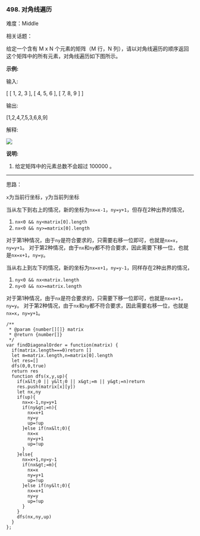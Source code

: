 ### 498. 对角线遍历

难度：Middle

相关话题：

给定一个含有 M x N 个元素的矩阵（M 行，N 列），请以对角线遍历的顺序返回这个矩阵中的所有元素，对角线遍历如下图所示。







 **示例:** 



输入:


[
 [ 1, 2, 3 ],
 [ 4, 5, 6 ],
 [ 7, 8, 9 ]
]

输出:

  [1,2,4,7,5,3,6,8,9]

解释:


![](https://assets.leetcode-cn.com/aliyun-lc-upload/uploads/2018/10/12/diagonal_traverse.png)







 **说明:** 





1. 给定矩阵中的元素总数不会超过 100000 。






-----

思路：

`x`为当前行坐标，`y`为当前列坐标

当从左下到右上的情况，新的坐标为`nx=x-1`，`ny=y+1`，但存在2种出界的情况，

1. `nx<0 && ny<matrix[0].length`
2. `nx<0 && ny>=matrix[0].length`

对于第1种情况，由于`ny`是符合要求的，只需要右移一位即可，也就是`nx=x`，`ny=y+1`。
对于第2种情况，由于`nx`和`ny`都不符合要求，因此需要下移一位，也就是`nx=x+1`，`ny=y`。

当从右上到左下的情况，新的坐标为`nx=x+1`，`ny=y-1`，同样存在2种出界的情况，

1. `ny<0 && nx<matrix.length`
2. `ny<0 && nx>=matrix.length`

对于第1种情况，由于`nx`是符合要求的，只需要下移一位即可，也就是`nx=x+1`，`ny=y`。
对于第2种情况，由于`nx`和`ny`都不符合要求，因此需要右移一位，也就是`nx=x`，`ny=y+1`。


```
/**
 * @param {number[][]} matrix
 * @return {number[]}
 */
var findDiagonalOrder = function(matrix) {
  if(matrix.length===0)return []
  let m=matrix.length,n=matrix[0].length
  let res=[]
  dfs(0,0,true)
  return res
  function dfs(x,y,up){
    if(x&lt;0 || y&lt;0 || x&gt;=m || y&gt;=n)return
    res.push(matrix[x][y])
    let nx,ny
    if(up){
      nx=x-1,ny=y+1
      if(ny&gt;=n){
        nx=x+1
        ny=y
        up=!up
      }else if(nx&lt;0){
        nx=x
        ny=y+1
        up=!up
      }
    }else{
      nx=x+1,ny=y-1
      if(nx&gt;=m){
        nx=x
        ny=y+1
        up=!up
      }else if(ny&lt;0){
        nx=x+1
        ny=y
        up=!up
      }
    }
    dfs(nx,ny,up)
  }
};



```
